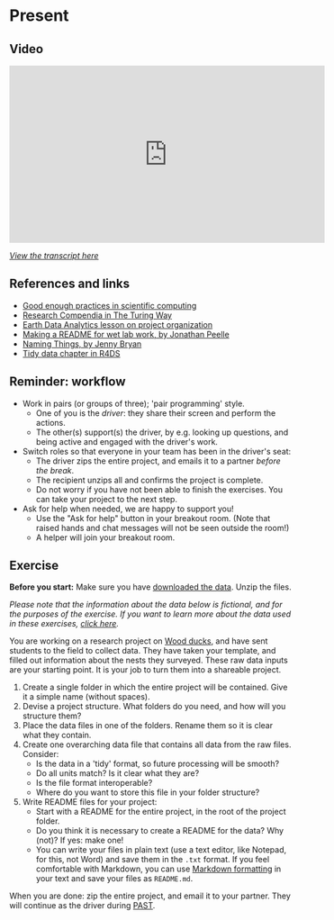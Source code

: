 # Present

## Video

<iframe width="560" height="315" src="https://www.youtube.com/embed/tBGLRXUbCrU" title="YouTube video player" frameborder="0" allow="accelerometer; autoplay; clipboard-write; encrypted-media; gyroscope; picture-in-picture" allowfullscreen></iframe>

_[View the transcript here](../transcripts/project_management.md)_

## References and links

- [Good enough practices in scientific computing](https://journals.plos.org/ploscompbiol/article?id=10.1371/journal.pcbi.1005510)
- [Research Compendia in The Turing Way](https://the-turing-way.netlify.app/reproducible-research/compendia.html)
- [Earth Data Analytics lesson on project organization](https://www.earthdatascience.org/courses/intro-to-earth-data-science/open-reproducible-science/get-started-open-reproducible-science/best-practices-for-organizing-open-reproducible-science/)
- [Making a README for wet lab work, by Jonathan Peelle](http://jonathanpeelle.net/making-a-readme-file)
- [Naming Things, by Jenny Bryan](http://www2.stat.duke.edu/~rcs46/lectures_2015/01-markdown-git/slides/naming-slides/naming-slides.pdf)
- [Tidy data chapter in R4DS](https://r4ds.had.co.nz/tidy-data.html)

## Reminder: workflow

- Work in pairs (or groups of three); 'pair programming' style.
  - One of you is the _driver_: they share their screen and perform the actions.
  - The other(s) support(s) the driver, by e.g. looking up questions, and being
    active and engaged with the driver's work.
- Switch roles so that everyone in your team has been in the driver's seat:
  - The driver zips the entire project, and emails it to a partner *before the
    break*.
  - The recipient unzips all and confirms the project is complete.
  - Do not worry if you have not been able to finish the exercises. You can take
    your project to the next step.
- Ask for help when needed, we are happy to support you!
  - Use the "Ask for help" button in your breakout room. (Note that raised hands
    and chat messages will not be seen outside the room!)
  - A helper will join your breakout room.

## Exercise

**Before you start:** Make sure you have [downloaded the
data](https://github.com/escience-academy/2021-06-03-DCC-project-management/raw/main/data/datafiles.zip).
Unzip the files.

*Please note that the information about the data below is fictional, and for
the purposes of the exercise. If you want to learn more about the data used in
these exercises, [click here](data/README.md).*

You are working on a research project on [Wood
ducks](https://en.wikipedia.org/wiki/Wood_duck), and have sent students to the
field to collect data. They have taken your template, and filled out information
about the nests they surveyed. These raw data inputs are your starting point. It
is your job to turn them into a shareable project.

1. Create a single folder in which the entire project will be contained. Give it
   a simple name (without spaces).
1. Devise a project structure. What folders do you need, and how will you
   structure them?
1. Place the data files in one of the folders. Rename them so it is clear what
   they contain.
1. Create one overarching data file that contains all data from the raw files.
   Consider:
    * Is the data in a 'tidy' format, so future processing will be smooth?
    * Do all units match? Is it clear what they are?
    * Is the file format interoperable?
    * Where do you want to store this file in your folder structure?
1. Write README files for your project:
    * Start with a README for the entire project, in the root of the project folder.
    * Do you think it is necessary to create a README for the data? Why (not)? If
      yes: make one!
    * You can write your files in plain text (use a text editor, like Notepad,
      for this, not Word) and save them in the `.txt` format. If you feel
      comfortable with Markdown, you can use [Markdown
      formatting](https://www.markdownguide.org/basic-syntax/) in your text and
      save your files as `README.md`.

When you are done: zip the entire project, and email it to your partner. They
will continue as the driver during [PAST](past.md).

